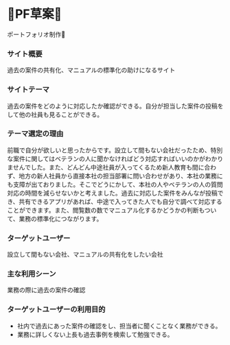 # :strawberry:PF草案:strawberry:
ポートフォリオ制作:jack_o_lantern:
### サイト概要
過去の案件の共有化、マニュアルの標準化の助けになるサイト
### サイトテーマ
過去の案件をどのように対応したか確認ができる。自分が担当した案件の投稿をして他の社員も見ることができる。
### テーマ選定の理由
前職で自分が欲しいと思ったからです。設立して間もない会社だったため、特別な案件に関してはベテランの人に聞かなければどう対応すればいいのかがわかりませんでした。また、どんどん中途社員が入ってくるため新人教育も間に合わず、地方の新人社員から直接本社の担当部署に問い合わせがあり、本社の業務にも支障が出ておりました。そこでどうにかして、本社の人やベテランの人の質問対応の時間を減らせないかと考えました。過去に対応した案件をみんなが投稿でき、共有できるアプリがあれば、中途で入ってきた人でも自分で調べて対応することができます。また、閲覧数の数でマニュアル化するかどうかの判断もついて、業務の標準化につながります。

### ターゲットユーザー
設立して間もない会社、マニュアルの共有化をしたい会社
### 主な利用シーン
業務の際に過去の案件の確認
### ターゲットユーザーの利用目的
* 社内で過去にあった案件の確認をし、担当者に聞くことなく業務ができる。　
* 業務に詳しくない上長も過去事例を検索して勉強できる。

